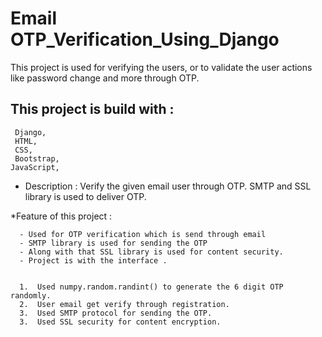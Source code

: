 # Email OTP_Verification_Using_Django

This project is used for verifying the users, or to validate the user actions like password change and more through OTP.

## This project is build with : 
     Django,
     HTML,
     CSS,
     Bootstrap,
    JavaScript,
     
  
  * Description : Verify the given email user through OTP. SMTP and SSL library is used to deliver OTP.
  
  *Feature of this project :
  
      - Used for OTP verification which is send through email
      - SMTP library is used for sending the OTP
      - Along with that SSL library is used for content security.
      - Project is with the interface .
      
      
      1.  Used numpy.random.randint() to generate the 6 digit OTP randomly.
      2.  User email get verify through registration.
      3.  Used SMTP protocol for sending the OTP.
      3.  Used SSL security for content encryption.
      

  
  
